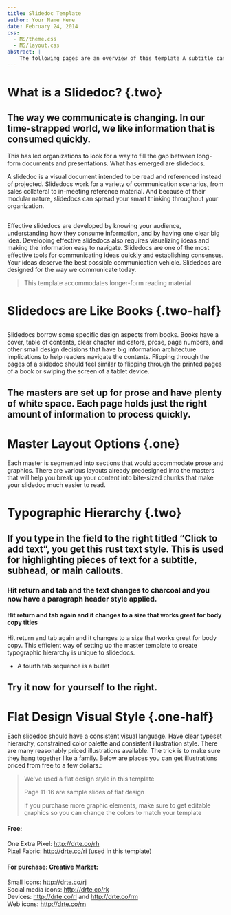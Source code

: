 ```yaml
---
title: Slidedoc Template
author: Your Name Here
date: February 24, 2014
css:
  - MS/theme.css 
  - MS/layout.css
abstract: |
    The following pages are an overview of this template A subtitle can be put in this text box too Or you can use it as an overview of what’s in your slidedoc
---
```


# What is a Slidedoc? {.two}
## The way we communicate is changing. In our time-strapped world, we like information that is consumed quickly. 
This has led organizations to look for a way to fill the gap between long-form documents and presentations. What has emerged are slidedocs.

A slidedoc is a visual document intended to be read and referenced instead of projected. Slidedocs work for a variety of communication scenarios, from sales collateral to in-meeting reference material. And because of their modular nature, slidedocs can spread your smart thinking throughout your organization.

## 
Effective slidedocs are developed by knowing your audience, understanding how they consume information, and by having one clear big idea. Developing effective slidedocs also requires visualizing ideas and making the information easy to navigate. 
Slidedocs are one of the most effective tools for communicating ideas quickly and establishing consensus. Your ideas deserve the best possible communication vehicle. Slidedocs are designed for the way we communicate today.

> This template accommodates longer-form reading material

# Slidedocs are Like Books {.two-half}
## 
Slidedocs borrow some specific design aspects from books. Books have a cover, table of contents, clear chapter indicators, prose, page numbers, and other small design decisions that have big information architecture implications to help readers navigate the contents.
Flipping through the pages of a slidedoc should feel similar to flipping through the printed pages of a book or swiping the screen of a tablet device.

## The masters are set up for prose and have plenty of white space. Each page holds just the right amount of information to process quickly.

# Master Layout Options {.one}
Each master is segmented into sections that would accommodate prose and graphics. There are various layouts already predesigned into the masters that will help you break up your content into bite-sized chunks that make your slidedoc much easier to read.

# Typographic Hierarchy {.two}
## If you type in the field to the right titled “Click to add text”, you get this rust text style. This is used for highlighting pieces of text for a subtitle, subhead, or main callouts.

### Hit return and tab and the text changes to charcoal and you now have a paragraph header style applied.

#### Hit return and tab again and it changes to a size that works great for body copy titles
Hit return and tab again and it changes to a size that works great for body copy. This efficient way of setting up the master template to create typographic hierarchy is unique to slidedocs.

+ A fourth tab sequence is a bullet

## Try it now for yourself to  the right.

# Flat Design Visual Style {.one-half}
Each slidedoc should have a consistent visual language. Have clear typeset hierarchy, constrained color palette and consistent illustration style. There are many reasonably priced illustrations available. The trick is to make sure they hang together like a family. Below are places you can get illustrations priced from free to a few dollars.:

> We've used a flat design style in this template
> 
> Page 11-16 are sample slides of flat design
> 
> If you purchase more graphic elements, make sure to get editable graphics so you can change the colors to match your template


#### Free:
One Extra Pixel: <http://drte.co/rh>  
Pixel Fabric: <http://drte.co/ri> (used in this template)

#### For purchase: Creative Market:
Small icons: <http://drte.co/rj>  
Social media icons: <http://drte.co/rk>  
Devices: <http://drte.co/rl>  and <http://drte.co/rm>  
Web icons: <http://drte.co/rn> 

